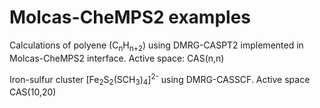 # Molcas-CheMPS2 examples
Calculations of polyene (C<sub>n</sub>H<sub>n+2</sub>) using DMRG-CASPT2 implemented in Molcas-CheMPS2 interface.
Active space: CAS(n,n)

Iron-sulfur cluster [Fe<sub>2</sub>S<sub>2</sub>(SCH<sub>3</sub>)<sub>4</sub>]<sup>2-</sup> using DMRG-CASSCF. Active space CAS(10,20)
